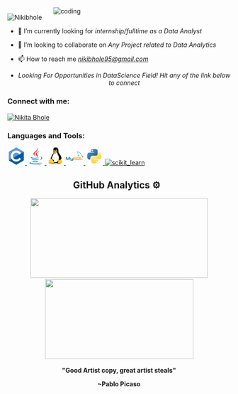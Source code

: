 <!-- Namaste 🙏 -->
<img align="right" alt="coding" width="400" src="https://user-images.githubusercontent.com/55389276/140866485-8fb1c876-9a8f-4d6a-98dc-08c4981eaf70.gif">

<p align="left"> <img src="https://komarev.com/ghpvc/?username=Nikibhole&label=Profile%20views&color=0e75b6&style=flat" alt="Nikibhole" /> </p>

- 🌱 I’m currently looking for *internship/fulltime as a Data Analyst*

- 👯 I’m looking to collaborate on *Any Project related to Data Analytics*

- 📫 How to reach me *nikibhole95@gmail.com*
- <p align="center">
  <i>Looking For Opportunities in DataScience Field! Hit any of the link below to connect</i></p>

<h3 align="left">Connect with me:</h3>
<p align="left">
<a href="https://linkedin.com/in/Nikita Bhole" target="blank"><img align="center" src="https://raw.githubusercontent.com/rahuldkjain/github-profile-readme-generator/master/src/images/icons/Social/linked-in-alt.svg" alt="Nikita Bhole" height="30" width="40" /></a>
</p>

<h3 align="left">Languages and Tools:</h3>
<p align="left"> <a href="https://www.cprogramming.com/" target="_blank" rel="noreferrer"> <img src="https://raw.githubusercontent.com/devicons/devicon/master/icons/c/c-original.svg" alt="c" width="40" height="40"/> </a> <a href="https://www.java.com" target="_blank" rel="noreferrer"> <img src="https://raw.githubusercontent.com/devicons/devicon/master/icons/java/java-original.svg" alt="java" width="40" height="40"/> </a> <a href="https://www.linux.org/" target="_blank" rel="noreferrer"> <img src="https://raw.githubusercontent.com/devicons/devicon/master/icons/linux/linux-original.svg" alt="linux" width="40" height="40"/> </a> <a href="https://www.mysql.com/" target="_blank" rel="noreferrer"> <img src="https://raw.githubusercontent.com/devicons/devicon/master/icons/mysql/mysql-original-wordmark.svg" alt="mysql" width="40" height="40"/> </a> <a href="https://www.python.org" target="_blank" rel="noreferrer"> <img src="https://raw.githubusercontent.com/devicons/devicon/master/icons/python/python-original.svg" alt="python" width="40" height="40"/> </a> <a href="https://scikit-learn.org/" target="_blank" rel="noreferrer"> <img src="https://upload.wikimedia.org/wikipedia/commons/0/05/Scikit_learn_logo_small.svg" alt="scikit_learn" width="40" height="40"/> </a> </p>


<h2 align="center">GitHub Analytics ⚙️ &nbsp;</h2>
<p align="center">
<a href="https://github.com/Nikibhole">
  <img height="180em" width = "400em" src="https://github-readme-stats-eight-theta.vercel.app/api?username=Nikibhole&show_icons=true&theme=algolia&include_all_commits=true&count_private=true"/>
   <img height="180em" width = "335em" src="https://github-readme-stats-eight-theta.vercel.app/api/top-langs/?username=Nikibhole&layout=compact&langs_count=8&theme=algolia"/>
  
</a>
</p>

 
<p align = "center"><b>"Good Artist copy, great artist steals"</b></p>
<p align = "center"><b>~Pablo Picaso</b></p>
